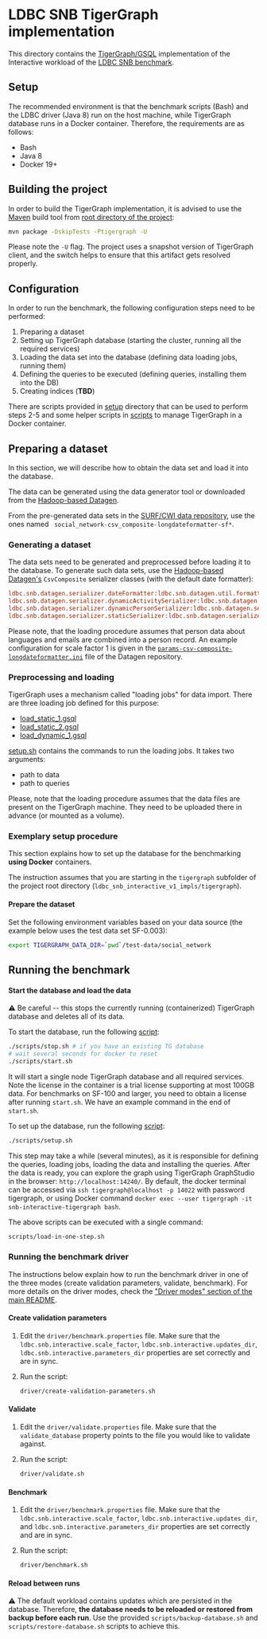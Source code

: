 # LDBC SNB TigerGraph implementation

This directory contains the [TigerGraph/GSQL](https://www.tigergraph.com/) implementation of the Interactive workload of the [LDBC SNB benchmark](https://github.com/ldbc/ldbc_snb_docs).

## Setup

The recommended environment is that the benchmark scripts (Bash) and the LDBC driver (Java 8) run on the host machine, 
while TigerGraph database runs in a Docker container. Therefore, the requirements are as follows:

* Bash
* Java 8
* Docker 19+

## Building the project

In order to build the TigerGraph implementation, it is advised to use the [Maven](http://maven.apache.org/) build tool from [root directory of the project](../):

```bash
mvn package -DskipTests -Ptigergraph -U
```

Please note the `-U` flag. The project uses a snapshot version of TigerGraph client, and the switch helps to ensure that this artifact gets resolved properly.

## Configuration

In order to run the benchmark, the following configuration steps need to be performed:
1. Preparing a dataset
2. Setting up TigerGraph database (starting the cluster, running all the required services)
3. Loading the data set into the database (defining data loading jobs, running them)
4. Defining the queries to be executed (defining queries, installing them into the DB)
5. Creating indices (**TBD**)

There are scripts provided in [setup](./setup) directory that can be used to perform steps 2-5 
and some helper scripts in [scripts](./scripts) to manage TigerGraph in a Docker container.

## Preparing a dataset

In this section, we will describe how to obtain the data set and load it into the database.

The data can be generated using the data generator tool or downloaded from the [Hadoop-based Datagen](https://github.com/ldbc/ldbc_snb_datagen_hadoop).

From the pre-generated data sets in the [SURF/CWI data repository](https://hdl.handle.net/11112/e6e00558-a2c3-9214-473e-04a16de09bf8), use the ones named ` social_network-csv_composite-longdateformatter-sf*`.

### Generating a dataset

The data sets need to be generated and preprocessed before loading it to the database.
To generate such data sets, use the [Hadoop-based Datagen's](https://github.com/ldbc/ldbc_snb_datagen_hadoop) `CsvComposite` serializer classes (with the default date formatter):

```ini
ldbc.snb.datagen.serializer.dateFormatter:ldbc.snb.datagen.util.formatter.LongDateFormatter
ldbc.snb.datagen.serializer.dynamicActivitySerializer:ldbc.snb.datagen.serializer.snb.csv.dynamicserializer.activity.CsvCompositeDynamicActivitySerializer
ldbc.snb.datagen.serializer.dynamicPersonSerializer:ldbc.snb.datagen.serializer.snb.csv.dynamicserializer.person.CsvCompositeDynamicPersonSerializer
ldbc.snb.datagen.serializer.staticSerializer:ldbc.snb.datagen.serializer.snb.csv.staticserializer.CsvCompositeStaticSerializer
```

Please note, that the loading procedure assumes that person data about languages and emails are combined into a person record.
An example configuration for scale factor 1 is given in the [`params-csv-composite-longdateformatter.ini`](https://github.com/ldbc/ldbc_snb_datagen_hadoop/blob/main/params-csv-composite-longdateformatter.ini) file of the Datagen repository.

### Preprocessing and loading

TigerGraph uses a mechanism called "loading jobs" for data import.
There are three loading job defined for this purpose:
* [load_static_1.gsql](./setup/load_static_1.gsql)
* [load_static_2.gsql](./setup/load_static_2.gsql)
* [load_dynamic_1.gsql](./setup/load_dynamic_1.gsql)

[setup.sh](./setup/setup.sh) contains the commands to run the loading jobs. It takes two arguments:
* path to data
* path to queries

Please, note that the loading procedure assumes that the data files are present on the TigerGraph machine.
They need to be uploaded there in advance (or mounted as a volume).

### Exemplary setup procedure

This section explains how to set up the database for the benchmarking **using Docker** containers.

The instruction assumes that you are starting in the `tigergraph` subfolder of the project root directory (`ldbc_snb_interactive_v1_impls/tigergraph`).

#### Prepare the dataset

Set the following environment variables based on your data source (the example below uses the test data set SF-0.003):

```bash
export TIGERGRAPH_DATA_DIR=`pwd`/test-data/social_network
```

## Running the benchmark

#### Start the database and load the data
:warning: Be careful -- this stops the currently running (containerized) TigerGraph database and deletes all of its data.

To start the database, run the following [script](./scripts/start.sh):

```bash
./scripts/stop.sh # if you have an existing TG database
# wait several seconds for docker to reset 
./scripts/start.sh
```

It will start a single node TigerGraph database and all required services. Note the license in the container is a trial license supporting at most 100GB data. For benchmarks on SF-100 and larger, you need to obtain a license after running `start.sh`. We have an example command in the end of `start.sh`.

To set up the database, run the following [script](./scripts/setup.sh):

```bash
./scripts/setup.sh
```

This step may take a while (several minutes), as it is responsible for defining the queries, loading jobs, loading the data and installing the queries. After the data is ready, you can explore the graph using TigerGraph GraphStudio in the browser: `http://localhost:14240/`. By default, the docker terminal can be accessed via `ssh tigergraph@localhost -p 14022` with password tigergraph, or using Docker command `docker exec --user tigergraph -it snb-interactive-tigergraph bash`.

The above scripts can be executed with a single command:
```bash
scripts/load-in-one-step.sh
```

### Running the benchmark driver

The instructions below explain how to run the benchmark driver in one of the three modes (create validation parameters, validate, benchmark). For more details on the driver modes, check the ["Driver modes" section of the main README](../README.md#driver-modes).

#### Create validation parameters

1. Edit the `driver/benchmark.properties` file. Make sure that the `ldbc.snb.interactive.scale_factor`, `ldbc.snb.interactive.updates_dir`, `ldbc.snb.interactive.parameters_dir` properties are set correctly and are in sync.

2. Run the script:

    ```bash
    driver/create-validation-parameters.sh
    ```

#### Validate

1. Edit the `driver/validate.properties` file. Make sure that the `validate_database` property points to the file you would like to validate against.

2. Run the script:

    ```bash
    driver/validate.sh
    ```

#### Benchmark

1. Edit the `driver/benchmark.properties` file. Make sure that the `ldbc.snb.interactive.scale_factor`, `ldbc.snb.interactive.updates_dir`, and `ldbc.snb.interactive.parameters_dir` properties are set correctly and are in sync.

2. Run the script:

    ```bash
    driver/benchmark.sh
    ```

#### Reload between runs

:warning: The default workload contains updates which are persisted in the database. Therefore, **the database needs to be reloaded or restored from backup before each run**. Use the provided `scripts/backup-database.sh` and `scripts/restore-database.sh` scripts to achieve this.
